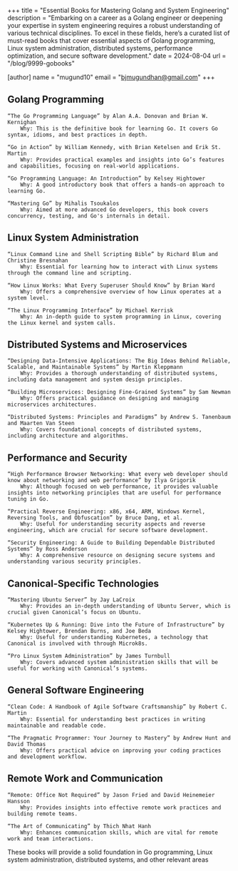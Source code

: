 +++
title = "Essential Books for Mastering Golang and System Engineering"
description = "Embarking on a career as a Golang engineer or deepening your expertise in system engineering requires a robust understanding of various technical disciplines. To excel in these fields, here’s a curated list of must-read books that cover essential aspects of Golang programming, Linux system administration, distributed systems, performance optimization, and secure software development."
date = 2024-08-04
url = "/blog/9999-gobooks"

[author]
name = "mugund10"
email = "bjmugundhan@gmail.com"
+++

## Golang Programming

    “The Go Programming Language” by Alan A.A. Donovan and Brian W. Kernighan
        Why: This is the definitive book for learning Go. It covers Go syntax, idioms, and best practices in depth.

    “Go in Action” by William Kennedy, with Brian Ketelsen and Erik St. Martin
        Why: Provides practical examples and insights into Go’s features and capabilities, focusing on real-world applications.

    “Go Programming Language: An Introduction” by Kelsey Hightower
        Why: A good introductory book that offers a hands-on approach to learning Go.

    “Mastering Go” by Mihalis Tsoukalos
        Why: Aimed at more advanced Go developers, this book covers concurrency, testing, and Go's internals in detail.

## Linux System Administration

    “Linux Command Line and Shell Scripting Bible” by Richard Blum and Christine Bresnahan
        Why: Essential for learning how to interact with Linux systems through the command line and scripting.

    “How Linux Works: What Every Superuser Should Know” by Brian Ward
        Why: Offers a comprehensive overview of how Linux operates at a system level.

    “The Linux Programming Interface” by Michael Kerrisk
        Why: An in-depth guide to system programming in Linux, covering the Linux kernel and system calls.

## Distributed Systems and Microservices

    “Designing Data-Intensive Applications: The Big Ideas Behind Reliable, Scalable, and Maintainable Systems” by Martin Kleppmann
        Why: Provides a thorough understanding of distributed systems, including data management and system design principles.

    “Building Microservices: Designing Fine-Grained Systems” by Sam Newman
        Why: Offers practical guidance on designing and managing microservices architectures.

    “Distributed Systems: Principles and Paradigms” by Andrew S. Tanenbaum and Maarten Van Steen
        Why: Covers foundational concepts of distributed systems, including architecture and algorithms.

## Performance and Security

    “High Performance Browser Networking: What every web developer should know about networking and web performance” by Ilya Grigorik
        Why: Although focused on web performance, it provides valuable insights into networking principles that are useful for performance tuning in Go.

    “Practical Reverse Engineering: x86, x64, ARM, Windows Kernel, Reversing Tools, and Obfuscation” by Bruce Dang, et al.
        Why: Useful for understanding security aspects and reverse engineering, which are crucial for secure software development.

    “Security Engineering: A Guide to Building Dependable Distributed Systems” by Ross Anderson
        Why: A comprehensive resource on designing secure systems and understanding various security principles.

## Canonical-Specific Technologies

    “Mastering Ubuntu Server” by Jay LaCroix
        Why: Provides an in-depth understanding of Ubuntu Server, which is crucial given Canonical’s focus on Ubuntu.

    “Kubernetes Up & Running: Dive into the Future of Infrastructure” by Kelsey Hightower, Brendan Burns, and Joe Beda
        Why: Useful for understanding Kubernetes, a technology that Canonical is involved with through Microk8s.

    “Pro Linux System Administration” by James Turnbull
        Why: Covers advanced system administration skills that will be useful for working with Canonical’s systems.

## General Software Engineering

    “Clean Code: A Handbook of Agile Software Craftsmanship” by Robert C. Martin
        Why: Essential for understanding best practices in writing maintainable and readable code.

    “The Pragmatic Programmer: Your Journey to Mastery” by Andrew Hunt and David Thomas
        Why: Offers practical advice on improving your coding practices and development workflow.

## Remote Work and Communication

    “Remote: Office Not Required” by Jason Fried and David Heinemeier Hansson
        Why: Provides insights into effective remote work practices and building remote teams.

    “The Art of Communicating” by Thich Nhat Hanh
        Why: Enhances communication skills, which are vital for remote work and team interactions.

These books will provide a solid foundation in Go programming, Linux system administration, distributed systems, and other relevant areas
